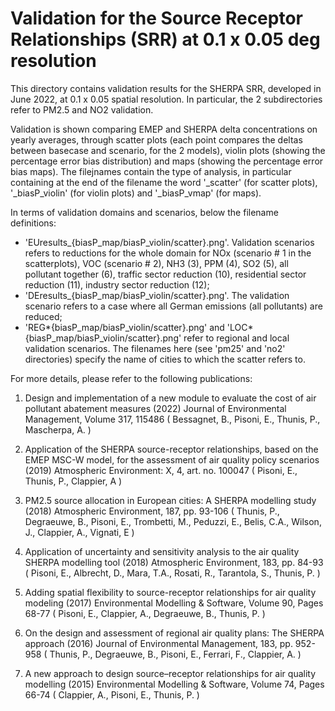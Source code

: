 # Validation for the Source Receptor Relationships (SRR) at 0.1 x 0.05 deg resolution

This directory contains validation results for the SHERPA SRR, developed in June 2022, at 0.1 x 0.05 spatial resolution.
In particular, the 2 subdirectories refer to PM2.5 and NO2 validation.

Validation is shown comparing EMEP and SHERPA delta concentrations on yearly averages, through scatter plots (each point compares the deltas between basecase and scenario, for the 2 models), violin plots (showing the percentage error bias distribution) and maps (showing the percentage error bias maps). The filejnames contain the type of analysis, in particular containing at the end of the filename the word '_scatter' (for scatter plots), '_biasP_violin' (for violin plots) and '_biasP_vmap' (for maps).

In terms of validation domains and scenarios, below the filename definitions:

* 'EUresults_{biasP_map/biasP_violin/scatter}.png'. Validation scenarios refers to reductions for the whole domain for NOx (scenario # 1 in the scatterplots), VOC (scenario # 2), NH3 (3), PPM (4), SO2 (5), all pollutant together (6), traffic sector reduction (10), residential sector reduction (11), industry sector reduction (12);
* 'DEresults_{biasP_map/biasP_violin/scatter}.png'. The validation scenario refers to a case where all German emissions (all pollutants) are reduced;
* 'REG*{biasP_map/biasP_violin/scatter}.png' and 'LOC*{biasP_map/biasP_violin/scatter}.png' refer to regional and local validation scenarios. The filenames here (see 'pm25' and 'no2' directories) specify the name of cities to which the scatter refers to.

For more details, please refer to the following publications:
1.   Design and implementation of a new module to evaluate the cost of air pollutant abatement measures (2022) Journal of Environmental Management, Volume 317, 115486 ( Bessagnet, B., Pisoni, E., Thunis, P., Mascherpa, A. )

2.   Application of the SHERPA source-receptor relationships, based on the EMEP MSC-W model, for the assessment of air quality policy scenarios (2019) Atmospheric Environment: X, 4, art. no. 100047 ( Pisoni, E., Thunis, P., Clappier, A )

3.   PM2.5 source allocation in European cities: A SHERPA modelling study (2018) Atmospheric Environment, 187, pp. 93-106 ( Thunis, P., Degraeuwe, B., Pisoni, E., Trombetti, M., Peduzzi, E., Belis, C.A., Wilson, J., Clappier, A., Vignati, E )

4.   Application of uncertainty and sensitivity analysis to the air quality SHERPA modelling tool (2018) Atmospheric Environment, 183, pp. 84-93 ( Pisoni, E., Albrecht, D., Mara, T.A., Rosati, R., Tarantola, S., Thunis, P. )

5.   Adding spatial flexibility to source-receptor relationships for air quality modeling (2017) Environmental Modelling & Software, Volume 90, Pages 68-77 ( Pisoni, E., Clappier, A., Degraeuwe, B., Thunis, P. )

6.   On the design and assessment of regional air quality plans: The SHERPA approach (2016) Journal of Environmental Management, 183, pp. 952-958 ( Thunis, P., Degraeuwe, B., Pisoni, E., Ferrari, F., Clappier, A. )

7.   A new approach to design source–receptor relationships for air quality modelling (2015) Environmental Modelling & Software, Volume 74, Pages 66-74 ( Clappier, A., Pisoni, E., Thunis, P. )

